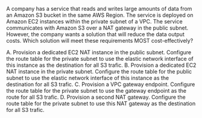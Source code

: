 A company has a service that reads and writes large amounts of data from an Amazon S3 bucket in the same AWS Region. The service is deployed on Amazon EC2 instances within the private subnet of a VPC. The service communicates with Amazon S3 over a NAT gateway in the public subnet. However, the company wants a solution that will reduce the data output costs. Which solution will meet these requirements MOST cost-effectively? 

A. Provision a dedicated EC2 NAT instance in the public subnet. Configure the route table for the private subnet to use the elastic network interface of this instance as the destination for all S3 trafic. 
B. Provision a dedicated EC2 NAT instance in the private subnet. Configure the route table for the public subnet to use the elastic network interface of this instance as the destination for all S3 trafic. 
C. Provision a VPC gateway endpoint. Configure the route table for the private subnet to use the gateway endpoint as the route for all S3 trafic. 
D. Provision a second NAT gateway. Configure the route table for the private subnet to use this NAT gateway as the destination for all S3 trafic.